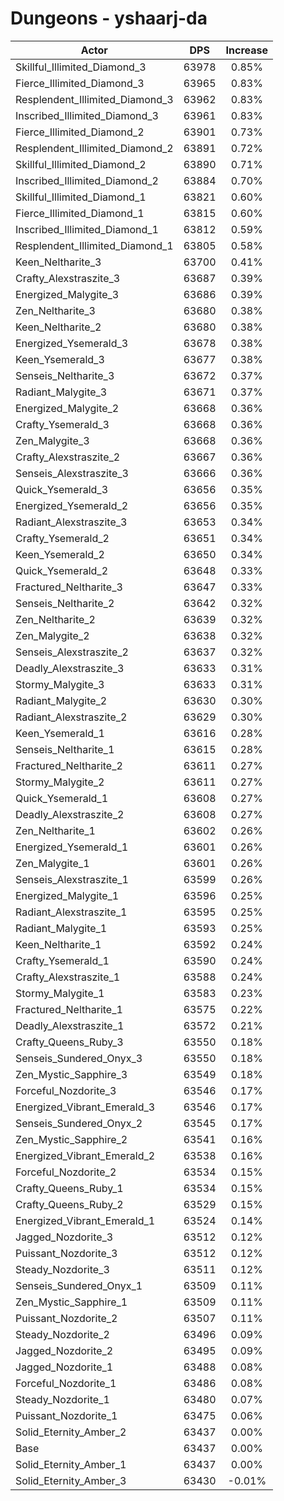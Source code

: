 # Dungeons - yshaarj-da
| Actor | DPS | Increase |
|---|:---:|:---:|
|Skillful_Illimited_Diamond_3|63978|0.85%|
|Fierce_Illimited_Diamond_3|63965|0.83%|
|Resplendent_Illimited_Diamond_3|63962|0.83%|
|Inscribed_Illimited_Diamond_3|63961|0.83%|
|Fierce_Illimited_Diamond_2|63901|0.73%|
|Resplendent_Illimited_Diamond_2|63891|0.72%|
|Skillful_Illimited_Diamond_2|63890|0.71%|
|Inscribed_Illimited_Diamond_2|63884|0.70%|
|Skillful_Illimited_Diamond_1|63821|0.60%|
|Fierce_Illimited_Diamond_1|63815|0.60%|
|Inscribed_Illimited_Diamond_1|63812|0.59%|
|Resplendent_Illimited_Diamond_1|63805|0.58%|
|Keen_Neltharite_3|63700|0.41%|
|Crafty_Alexstraszite_3|63687|0.39%|
|Energized_Malygite_3|63686|0.39%|
|Zen_Neltharite_3|63680|0.38%|
|Keen_Neltharite_2|63680|0.38%|
|Energized_Ysemerald_3|63678|0.38%|
|Keen_Ysemerald_3|63677|0.38%|
|Senseis_Neltharite_3|63672|0.37%|
|Radiant_Malygite_3|63671|0.37%|
|Energized_Malygite_2|63668|0.36%|
|Crafty_Ysemerald_3|63668|0.36%|
|Zen_Malygite_3|63668|0.36%|
|Crafty_Alexstraszite_2|63667|0.36%|
|Senseis_Alexstraszite_3|63666|0.36%|
|Quick_Ysemerald_3|63656|0.35%|
|Energized_Ysemerald_2|63656|0.35%|
|Radiant_Alexstraszite_3|63653|0.34%|
|Crafty_Ysemerald_2|63651|0.34%|
|Keen_Ysemerald_2|63650|0.34%|
|Quick_Ysemerald_2|63648|0.33%|
|Fractured_Neltharite_3|63647|0.33%|
|Senseis_Neltharite_2|63642|0.32%|
|Zen_Neltharite_2|63639|0.32%|
|Zen_Malygite_2|63638|0.32%|
|Senseis_Alexstraszite_2|63637|0.32%|
|Deadly_Alexstraszite_3|63633|0.31%|
|Stormy_Malygite_3|63633|0.31%|
|Radiant_Malygite_2|63630|0.30%|
|Radiant_Alexstraszite_2|63629|0.30%|
|Keen_Ysemerald_1|63616|0.28%|
|Senseis_Neltharite_1|63615|0.28%|
|Fractured_Neltharite_2|63611|0.27%|
|Stormy_Malygite_2|63611|0.27%|
|Quick_Ysemerald_1|63608|0.27%|
|Deadly_Alexstraszite_2|63608|0.27%|
|Zen_Neltharite_1|63602|0.26%|
|Energized_Ysemerald_1|63601|0.26%|
|Zen_Malygite_1|63601|0.26%|
|Senseis_Alexstraszite_1|63599|0.26%|
|Energized_Malygite_1|63596|0.25%|
|Radiant_Alexstraszite_1|63595|0.25%|
|Radiant_Malygite_1|63593|0.25%|
|Keen_Neltharite_1|63592|0.24%|
|Crafty_Ysemerald_1|63590|0.24%|
|Crafty_Alexstraszite_1|63588|0.24%|
|Stormy_Malygite_1|63583|0.23%|
|Fractured_Neltharite_1|63575|0.22%|
|Deadly_Alexstraszite_1|63572|0.21%|
|Crafty_Queens_Ruby_3|63550|0.18%|
|Senseis_Sundered_Onyx_3|63550|0.18%|
|Zen_Mystic_Sapphire_3|63549|0.18%|
|Forceful_Nozdorite_3|63546|0.17%|
|Energized_Vibrant_Emerald_3|63546|0.17%|
|Senseis_Sundered_Onyx_2|63545|0.17%|
|Zen_Mystic_Sapphire_2|63541|0.16%|
|Energized_Vibrant_Emerald_2|63538|0.16%|
|Forceful_Nozdorite_2|63534|0.15%|
|Crafty_Queens_Ruby_1|63534|0.15%|
|Crafty_Queens_Ruby_2|63529|0.15%|
|Energized_Vibrant_Emerald_1|63524|0.14%|
|Jagged_Nozdorite_3|63512|0.12%|
|Puissant_Nozdorite_3|63512|0.12%|
|Steady_Nozdorite_3|63511|0.12%|
|Senseis_Sundered_Onyx_1|63509|0.11%|
|Zen_Mystic_Sapphire_1|63509|0.11%|
|Puissant_Nozdorite_2|63507|0.11%|
|Steady_Nozdorite_2|63496|0.09%|
|Jagged_Nozdorite_2|63495|0.09%|
|Jagged_Nozdorite_1|63488|0.08%|
|Forceful_Nozdorite_1|63486|0.08%|
|Steady_Nozdorite_1|63480|0.07%|
|Puissant_Nozdorite_1|63475|0.06%|
|Solid_Eternity_Amber_2|63437|0.00%|
|Base|63437|0.00%|
|Solid_Eternity_Amber_1|63437|0.00%|
|Solid_Eternity_Amber_3|63430|-0.01%|
